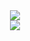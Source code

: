 
<div id="header" align="center">
  <img src="https://komarev.com/ghpvc/?username=ThBlitz&style=flat-square&color=brightgreen"/>
</div>
<div align="center">
  <img src="https://github-readme-stats.vercel.app/api/top-langs/?username=ThBlitz&layout=compact&theme=vision-friendly-dark"/>
</div>




